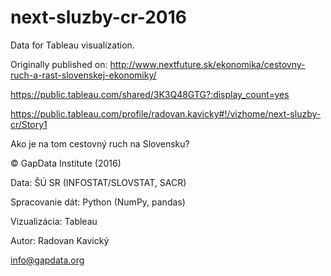 # next-sluzby-cr-2016

Data for Tableau visualization.

Originally published on: http://www.nextfuture.sk/ekonomika/cestovny-ruch-a-rast-slovenskej-ekonomiky/

https://public.tableau.com/shared/3K3Q48GTG?:display_count=yes

https://public.tableau.com/profile/radovan.kavicky#!/vizhome/next-sluzby-cr/Story1

Ako je na tom cestovný ruch na Slovensku?

© GapData Institute (2016)

Data: ŠÚ SR (INFOSTAT/SLOVSTAT, SACR)

Spracovanie dát: Python (NumPy, pandas)

Vizualizácia: Tableau 

Autor: Radovan Kavický

info@gapdata.org
